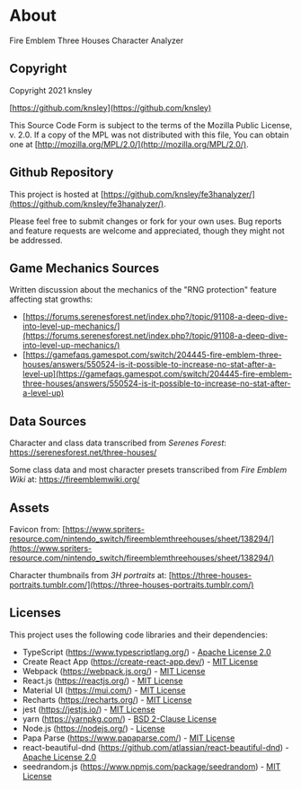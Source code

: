 # About

Fire Emblem Three Houses Character Analyzer

## Copyright

Copyright 2021 knsley

[https://github.com/knsley](https://github.com/knsley)

This Source Code Form is subject to the terms of the Mozilla Public
License, v. 2.0. If a copy of the MPL was not distributed with this
file, You can obtain one at [http://mozilla.org/MPL/2.0/](http://mozilla.org/MPL/2.0/).

## Github Repository

This project is hosted at [https://github.com/knsley/fe3hanalyzer/](https://github.com/knsley/fe3hanalyzer/). 

Please feel free to submit changes or fork for your own uses. Bug reports and feature requests are welcome and appreciated, though they might not be addressed.

## Game Mechanics Sources

Written discussion about the mechanics of the "RNG protection" feature affecting stat growths: 

* [https://forums.serenesforest.net/index.php?/topic/91108-a-deep-dive-into-level-up-mechanics/](https://forums.serenesforest.net/index.php?/topic/91108-a-deep-dive-into-level-up-mechanics/)
* [https://gamefaqs.gamespot.com/switch/204445-fire-emblem-three-houses/answers/550524-is-it-possible-to-increase-no-stat-after-a-level-up](https://gamefaqs.gamespot.com/switch/204445-fire-emblem-three-houses/answers/550524-is-it-possible-to-increase-no-stat-after-a-level-up)

## Data Sources

Character and class data transcribed from *Serenes Forest*: https://serenesforest.net/three-houses/

Some class data and most character presets transcribed from *Fire Emblem Wiki* at: https://fireemblemwiki.org/

## Assets

Favicon from: [https://www.spriters-resource.com/nintendo_switch/fireemblemthreehouses/sheet/138294/](https://www.spriters-resource.com/nintendo_switch/fireemblemthreehouses/sheet/138294/)

Character thumbnails from *3H portraits* at: [https://three-houses-portraits.tumblr.com/](https://three-houses-portraits.tumblr.com/)

## Licenses

This project uses the following code libraries and their dependencies:

* TypeScript (https://www.typescriptlang.org/) - [Apache License 2.0](https://github.com/microsoft/TypeScript/blob/main/LICENSE.txt)
* Create React App (https://create-react-app.dev/) - [MIT License](https://github.com/facebook/create-react-app/blob/main/LICENSE)
* Webpack (https://webpack.js.org/) - [MIT License](https://github.com/webpack/webpack/blob/main/LICENSE)
* React.js (https://reactjs.org/) - [MIT License](https://github.com/facebook/react/blob/main/LICENSE)
* Material UI (https://mui.com/) - [MIT License](https://github.com/mui-org/material-ui/blob/master/LICENSE)
* Recharts (https://recharts.org/) - [MIT License](https://github.com/recharts/recharts/blob/master/LICENSE)
* jest (https://jestjs.io/) - [MIT License](https://github.com/facebook/jest/blob/main/LICENSE)
* yarn (https://yarnpkg.com/) - [BSD 2-Clause License](https://github.com/yarnpkg/berry/blob/master/LICENSE.md)
* Node.js (https://nodejs.org/) - [License](https://github.com/nodejs/nodejs.org/blob/main/LICENSE)
* Papa Parse (https://www.papaparse.com/) - [MIT License](https://github.com/mholt/PapaParse/blob/master/LICENSE)
* react-beautiful-dnd (https://github.com/atlassian/react-beautiful-dnd) - [Apache License 2.0](https://github.com/atlassian/react-beautiful-dnd/blob/master/LICENSE)
* seedrandom.js (https://www.npmjs.com/package/seedrandom) - [MIT License](https://github.com/davidbau/seedrandom/blob/released/README.md)
